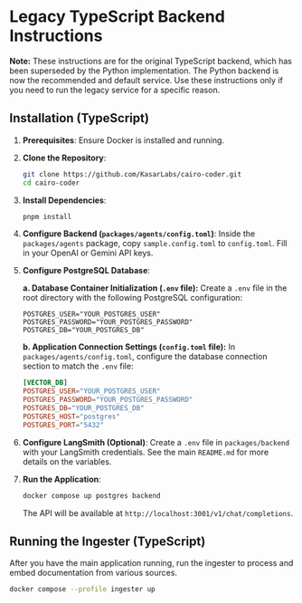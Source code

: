 # Legacy TypeScript Backend Instructions

**Note:** These instructions are for the original TypeScript backend, which has been superseded by the Python implementation. The Python backend is now the recommended and default service. Use these instructions only if you need to run the legacy service for a specific reason.

## Installation (TypeScript)

1.  **Prerequisites**: Ensure Docker is installed and running.

2.  **Clone the Repository**:

    ```bash
    git clone https://github.com/KasarLabs/cairo-coder.git
    cd cairo-coder
    ```

3.  **Install Dependencies**:

    ```bash
    pnpm install
    ```

4.  **Configure Backend (`packages/agents/config.toml`)**:
    Inside the `packages/agents` package, copy `sample.config.toml` to `config.toml`. Fill in your OpenAI or Gemini API keys.

5.  **Configure PostgreSQL Database**:

    **a. Database Container Initialization (`.env` file):**
    Create a `.env` file in the root directory with the following PostgreSQL configuration:

    ```
    POSTGRES_USER="YOUR_POSTGRES_USER"
    POSTGRES_PASSWORD="YOUR_POSTGRES_PASSWORD"
    POSTGRES_DB="YOUR_POSTGRES_DB"
    ```

    **b. Application Connection Settings (`config.toml` file):**
    In `packages/agents/config.toml`, configure the database connection section to match the `.env` file:

    ```toml
    [VECTOR_DB]
    POSTGRES_USER="YOUR_POSTGRES_USER"
    POSTGRES_PASSWORD="YOUR_POSTGRES_PASSWORD"
    POSTGRES_DB="YOUR_POSTGRES_DB"
    POSTGRES_HOST="postgres"
    POSTGRES_PORT="5432"
    ```

6.  **Configure LangSmith (Optional)**:
    Create a `.env` file in `packages/backend` with your LangSmith credentials. See the main `README.md` for more details on the variables.

7.  **Run the Application**:
    ```bash
    docker compose up postgres backend
    ```
    The API will be available at `http://localhost:3001/v1/chat/completions`.

## Running the Ingester (TypeScript)

After you have the main application running, run the ingester to process and embed documentation from various sources.

```bash
docker compose --profile ingester up
```
